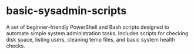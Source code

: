# basic-sysadmin-scripts
A set of beginner-friendly PowerShell and Bash scripts designed to automate simple system administration tasks. Includes scripts for checking disk space, listing users, cleaning temp files, and basic system health checks.
